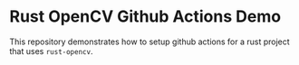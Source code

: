 # Rust OpenCV Github Actions Demo

This repository demonstrates how to setup github actions for a rust project that uses `rust-opencv`.
